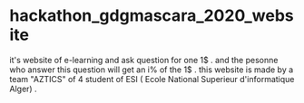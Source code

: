 # hackathon_gdgmascara_2020_website
it's website of e-learning and ask question for one 1$ . and the pesonne who answer this question will get an i% of the 1$ .
this website is made by a team "AZTICS" of 4 student of ESI ( Ecole National Superieur d'informatique Alger) .

